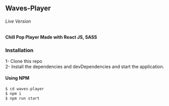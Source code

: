 ## Waves-Player

###### Live Version

#### Chill Pop Player Made with React JS, SASS

### Installation

1- Clone this repo  
2- Install the dependencies and devDependencies and start the application.

#### Using NPM

```sh
$ cd waves-player
$ npm i
$ npm run start
```
